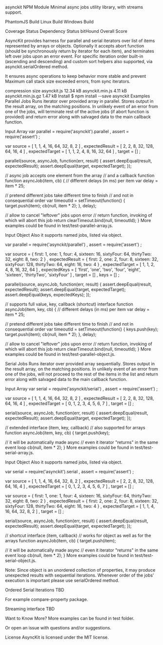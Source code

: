 asynckit NPM Module
Minimal async jobs utility library, with streams support.

PhantomJS Build Linux Build Windows Build

Coverage Status Dependency Status bitHound Overall Score

AsyncKit provides harness for parallel and serial iterators over list of items represented by arrays or objects. Optionally it accepts abort function (should be synchronously return by iterator for each item), and terminates left over jobs upon an error event. For specific iteration order built-in (ascending and descending) and custom sort helpers also supported, via asynckit.serialOrdered method.

It ensures async operations to keep behavior more stable and prevent Maximum call stack size exceeded errors, from sync iterators.

compression size
asynckit.js 12.34 kB
asynckit.min.js 4.11 kB
asynckit.min.js.gz 1.47 kB
Install
$ npm install --save asynckit
Examples
Parallel Jobs
Runs iterator over provided array in parallel. Stores output in the result array, on the matching positions. In unlikely event of an error from one of the jobs, will terminate rest of the active jobs (if abort function is provided) and return error along with salvaged data to the main callback function.

Input Array
var parallel = require('asynckit').parallel
, assert = require('assert')
;

var source = [ 1, 1, 4, 16, 64, 32, 8, 2 ]
, expectedResult = [ 2, 2, 8, 32, 128, 64, 16, 4 ]
, expectedTarget = [ 1, 1, 2, 4, 8, 16, 32, 64 ]
, target = []
;

parallel(source, asyncJob, function(err, result)
{
assert.deepEqual(result, expectedResult);
assert.deepEqual(target, expectedTarget);
});

// async job accepts one element from the array
// and a callback function
function asyncJob(item, cb)
{
// different delays (in ms) per item
var delay = item \* 25;

// pretend different jobs take different time to finish
// and not in consequential order
var timeoutId = setTimeout(function() {
target.push(item);
cb(null, item \* 2);
}, delay);

// allow to cancel "leftover" jobs upon error
// return function, invoking of which will abort this job
return clearTimeout.bind(null, timeoutId);
}
More examples could be found in test/test-parallel-array.js.

Input Object
Also it supports named jobs, listed via object.

var parallel = require('asynckit/parallel')
, assert = require('assert')
;

var source = { first: 1, one: 1, four: 4, sixteen: 16, sixtyFour: 64, thirtyTwo: 32, eight: 8, two: 2 }
, expectedResult = { first: 2, one: 2, four: 8, sixteen: 32, sixtyFour: 128, thirtyTwo: 64, eight: 16, two: 4 }
, expectedTarget = [ 1, 1, 2, 4, 8, 16, 32, 64 ]
, expectedKeys = [ 'first', 'one', 'two', 'four', 'eight', 'sixteen', 'thirtyTwo', 'sixtyFour' ]
, target = []
, keys = []
;

parallel(source, asyncJob, function(err, result)
{
assert.deepEqual(result, expectedResult);
assert.deepEqual(target, expectedTarget);
assert.deepEqual(keys, expectedKeys);
});

// supports full value, key, callback (shortcut) interface
function asyncJob(item, key, cb)
{
// different delays (in ms) per item
var delay = item \* 25;

// pretend different jobs take different time to finish
// and not in consequential order
var timeoutId = setTimeout(function() {
keys.push(key);
target.push(item);
cb(null, item \* 2);
}, delay);

// allow to cancel "leftover" jobs upon error
// return function, invoking of which will abort this job
return clearTimeout.bind(null, timeoutId);
}
More examples could be found in test/test-parallel-object.js.

Serial Jobs
Runs iterator over provided array sequentially. Stores output in the result array, on the matching positions. In unlikely event of an error from one of the jobs, will not proceed to the rest of the items in the list and return error along with salvaged data to the main callback function.

Input Array
var serial = require('asynckit/serial')
, assert = require('assert')
;

var source = [ 1, 1, 4, 16, 64, 32, 8, 2 ]
, expectedResult = [ 2, 2, 8, 32, 128, 64, 16, 4 ]
, expectedTarget = [ 0, 1, 2, 3, 4, 5, 6, 7 ]
, target = []
;

serial(source, asyncJob, function(err, result)
{
assert.deepEqual(result, expectedResult);
assert.deepEqual(target, expectedTarget);
});

// extended interface (item, key, callback)
// also supported for arrays
function asyncJob(item, key, cb)
{
target.push(key);

// it will be automatically made async
// even it iterator "returns" in the same event loop
cb(null, item \* 2);
}
More examples could be found in test/test-serial-array.js.

Input Object
Also it supports named jobs, listed via object.

var serial = require('asynckit').serial
, assert = require('assert')
;

var source = [ 1, 1, 4, 16, 64, 32, 8, 2 ]
, expectedResult = [ 2, 2, 8, 32, 128, 64, 16, 4 ]
, expectedTarget = [ 0, 1, 2, 3, 4, 5, 6, 7 ]
, target = []
;

var source = { first: 1, one: 1, four: 4, sixteen: 16, sixtyFour: 64, thirtyTwo: 32, eight: 8, two: 2 }
, expectedResult = { first: 2, one: 2, four: 8, sixteen: 32, sixtyFour: 128, thirtyTwo: 64, eight: 16, two: 4 }
, expectedTarget = [ 1, 1, 4, 16, 64, 32, 8, 2 ]
, target = []
;

serial(source, asyncJob, function(err, result)
{
assert.deepEqual(result, expectedResult);
assert.deepEqual(target, expectedTarget);
});

// shortcut interface (item, callback)
// works for object as well as for the arrays
function asyncJob(item, cb)
{
target.push(item);

// it will be automatically made async
// even it iterator "returns" in the same event loop
cb(null, item \* 2);
}
More examples could be found in test/test-serial-object.js.

Note: Since object is an unordered collection of properties, it may produce unexpected results with sequential iterations. Whenever order of the jobs' execution is important please use serialOrdered method.

Ordered Serial Iterations
TBD

For example compare-property package.

Streaming interface
TBD

Want to Know More?
More examples can be found in test folder.

Or open an issue with questions and/or suggestions.

License
AsyncKit is licensed under the MIT license.
